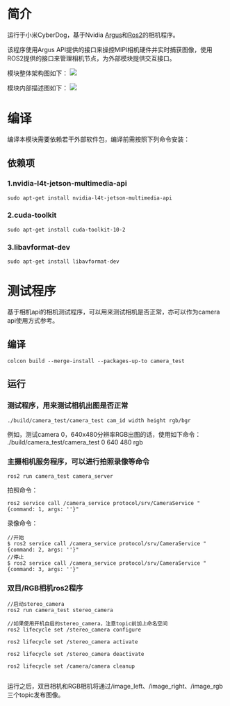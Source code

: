 # 简介
运行于小米CyberDog，基于Nvidia [Argus](https://docs.nvidia.com/jetson/l4t-multimedia/group__LibargusAPI.html)和[Ros2](https://www.ros.org/)的相机程序。

该程序使用Argus API提供的接口来操控MIPI相机硬件并实时捕获图像，使用ROS2提供的接口来管理相机节点，为外部模块提供交互接口。

模块整体架构图如下：
![](./image/cyberdog_camera/camera_arch.png)

模块内部描述图如下：
![](./image/cyberdog_camera/camera_arch_inter.png)

# 编译
编译本模块需要依赖若干外部软件包，编译前需按照下列命令安装：

## 依赖项
### 1.nvidia-l4t-jetson-multimedia-api
```console
sudo apt-get install nvidia-l4t-jetson-multimedia-api
```
### 2.cuda-toolkit
```console
sudo apt-get install cuda-toolkit-10-2
```
### 3.libavformat-dev
```console
sudo apt-get install libavformat-dev
```
# 测试程序
基于相机api的相机测试程序，可以用来测试相机是否正常，亦可以作为camera api使用方式参考。

## 编译
```console
colcon build --merge-install --packages-up-to camera_test
```

## 运行

### 测试程序，用来测试相机出图是否正常
```console
./build/camera_test/camera_test cam_id width height rgb/bgr
```
例如，测试camera 0，640x480分辨率RGB出图的话，使用如下命令：
./build/camera_test/camera_test 0 640 480 rgb

### 主摄相机服务程序，可以进行拍照录像等命令
```console
ros2 run camera_test camera_server
```
拍照命令：
```console
ros2 service call /camera_service protocol/srv/CameraService "{command: 1, args: ''}"
```

录像命令：
```console
//开始
$ ros2 service call /camera_service protocol/srv/CameraService "{command: 2, args: ''}"
//停止
$ ros2 service call /camera_service protocol/srv/CameraService "{command: 3, args: ''}"
```

### 双目/RGB相机ros2程序
```console
//启动stereo_camera
ros2 run camera_test stereo_camera

//如果使用开机自启的stereo_camera，注意topic前加上命名空间
ros2 lifecycle set /stereo_camera configure

ros2 lifecycle set /stereo_camera activate

ros2 lifecycle set /stereo_camera deactivate

ros2 lifecycle set /camera/camera cleanup


```
运行之后，双目相机和RGB相机将通过/image_left、/image_right、/image_rgb三个topic发布图像。
